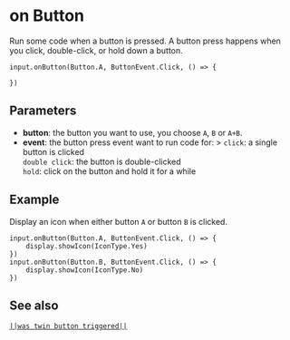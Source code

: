 # on Button

Run some code when a button is pressed. A button press happens when you click, double-click, or hold down a button.

```sig
input.onButton(Button.A, ButtonEvent.Click, () => {

})
```

## Parameters

* **button**: the button you want to use, you choose `A`, `B` or `A+B`.
* **event**: the button press event want to run code for: > `click`: a single button is clicked  
    `double click`: the button is double-clicked  
    `hold`: click on the button and hold it for a while

## Example

Display an icon when either button `A` or button `B` is clicked.

```blocks
input.onButton(Button.A, ButtonEvent.Click, () => {
    display.showIcon(IconType.Yes)
})
input.onButton(Button.B, ButtonEvent.Click, () => {
    display.showIcon(IconType.No)
})
```

## See also

[`||was twin button triggered||`](/reference/input/was-twin-button-triggered)